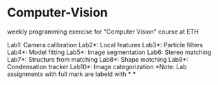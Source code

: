 # Computer-Vision
weekly programming exercise for "Computer Vision" course at ETH

Lab1: Camera calibration
Lab2*: Local features
Lab3*: Particle filters
Lab4*: Model fitting
Lab5*: Image segmentation
Lab6: Stereo matching
Lab7*: Structure from matching
Lab8*: Shape matching
Lab9*: Condensation tracker
Lab10*: Image categorization
*Note: Lab assignments with full mark are labeld with * *
